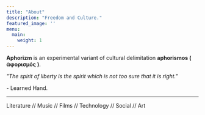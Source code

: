 ```yaml
---
title: "About"
description: "Freedom and Culture."
featured_image: ''
menu:
  main:
    weight: 1
---
```


__Aphorizm__ is an experimental variant of cultural delimitation __aphorismos ( ἀφορισμός )__.

*"The spirit of liberty is the spirit which is not too sure that it is right."*

\- Learned Hand. 

***

Literature // Music // Films // Technology // Social // Art 
